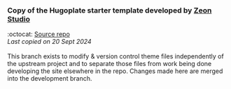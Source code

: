 ### Copy of the Hugoplate starter template developed by [Zeon Studio](https://zeon.studio/)
:octocat: [Source repo](https://github.com/zeon-studio/hugoplate) <br />
_Last copied on 20 Sept 2024_ <br />
<br />
This branch exists to modify & version control theme files independently of the upstream project and to separate those files from work being done developing the site elsewhere in the repo. Changes made here are merged into the development branch.
